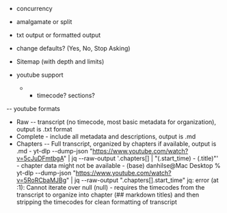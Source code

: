 - concurrency
- amalgamate or split
- txt output or formatted output
- change defaults? (Yes, No, Stop Asking)

- Sitemap (with depth and limits)

- youtube support
  - - timecode? sections?

-- youtube formats

- Raw -- transcript (no timecode, most basic metadata for organization), output is .txt format
- Complete - include all metadata and descriptions, output is .md
- Chapters -- Full transcript, organized by chapters if available, output is .md - yt-dlp --dump-json "https://www.youtube.com/watch?v=5cJuDFmtbgA" | jq --raw-output '.chapters[] | "\(.start_time) - \(.title)"' - chapter data might not be available - (base) danhilse@Mac Desktop % yt-dlp --dump-json "https://www.youtube.com/watch?v=5RoRCbaMJBg" | jq --raw-output ".chapters[].start_time"
  jq: error (at <stdin>:1): Cannot iterate over null (null) - requires the timecodes from the transcript to organize into chapter (## markdown titles) and then stripping the timecodes for clean formatting of transcript

